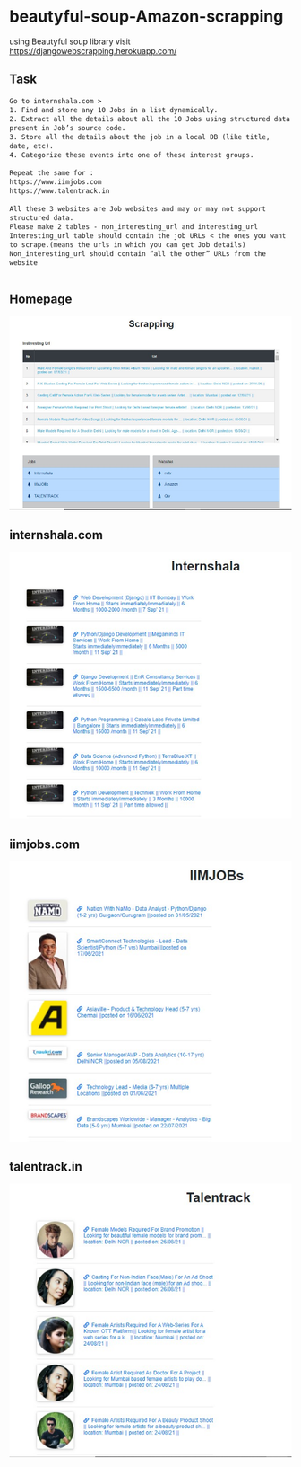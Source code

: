 # beautyful-soup-Amazon-scrapping
using Beautyful soup library visit https://djangowebscrapping.herokuapp.com/

## Task
```
Go to internshala.com >
1. Find and store any 10 Jobs in a list dynamically.
2. Extract all the details about all the 10 Jobs using structured data present in Job’s source code. 
3. Store all the details about the job in a local DB (like title, date, etc). 
4. Categorize these events into one of these interest groups.

Repeat the same for : 
https://www.iimjobs.com
https://www.talentrack.in
 
All these 3 websites are Job websites and may or may not support structured data.
Please make 2 tables - non_interesting_url and interesting_url
Interesting_url table should contain the job URLs < the ones you want to scrape.(means the urls in which you can get Job details)
Non_interesting_url should contain “all the other” URLs from the website


```

## Homepage 
<img src="pic/home.jpg" >

## internshala.com
<img src="pic/internshala.jpg" >

## iimjobs.com
<img src="pic/iimjobs.jpg" >

## talentrack.in
<img src="pic/talentrack.jpg" >

